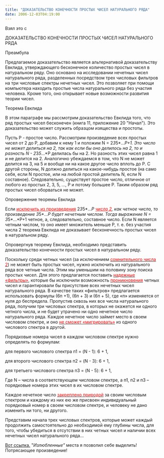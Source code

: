 ```yaml
---
title: "ДОКАЗАТЕЛЬСТВО КОНЕЧНОСТИ ПРОСТЫХ ЧИСЕЛ НАТУРАЛЬНОГО РЯДА"
date: 2006-12-03T04:19:00
---
```


Взял это с <lj comm="science_freaks">

ДОКАЗАТЕЛЬСТВО КОНЕЧНОСТИ ПРОСТЫХ ЧИСЕЛ НАТУРАЛЬНОГО РЯДА

<lj-cut text="Дальше...">

Преамбула



Предлагаемое доказательство является альтернативой доказательству Евклида, утверждающего бесконечное количество простых чисел в натуральном ряду. Оно основано на исследовании нечетных чисел натурального ряда, разделенных посредством трех числовых фильтров на три числовые спектры нечетных чисел. Это позволяет при помощи компьютера находить простые числа натурального ряда без участия человека. Кроме того, оно открывает новые возможности развития теории чисел.





Теорема Евклида



В этом параграфе мы рассмотрим доказательство Евклида того, что ряд простых чисел бесконечен (книга 11, приложение 20 "Начал"). Это доказательство может служить образцом изящества и простоты. 



Пусть Р - простое число. Рассмотрим произведение всех простых чисел от 2 до P, добавим к нему 1 и положим N = 2*3*5*...*P+1. Это число не может делиться на 2, так как если бы оно делилось на 2, то и разность N - 2*3*5*...*P делилась бы на 2. Но разность этих чисел равна 1 и не делится на 2. Аналогично убеждаемся в том, что N не может делится на 3, на 5 и вообще ни на какое другое число вплоть до P. С другой стороны, N должно делиться на какое-нибудь простое (на само себя, если N простое, или на любой простой делитель N, если N составное). Следовательно, существует простое число, отличное от любого из простых 2, 3, 5, ..., P и потому большее P. Таким образом ряд простых чисел оборваться не может. 





Опровержение теоремы Евклида



Если <FONT color=#ff0000><U>исключить из произведения</U></FONT> 2*3*5*...*P <FONT color=#ff0000><U>число 2</U></FONT>, как четное число, то произведение 3*5*...*P будет нечетным числом. Тогда выражение N = 3*5*...*P+1 четное, а, следовательно, составное число. Если N является четным числом, то оно имеет множитель меньше Р, т. е. без участия числа 2 теорема Евклида не доказывает бесконечность простых чисел в натуральном ряду.



Опровергнув теорему Евклида, необходимо представить доказательство конечности простых чисел в натуральном ряду. 



Поскольку среди четных чисел (за исключением <U><FONT color=#ff0000>сомнительного числа 2</FONT></U>) не может быть простых чисел, нужно исключить из натурального ряда все четные числа. Этим мы уменьшим на половину зону поиска простых чисел. Для этого предлагается поставить <U><FONT color=#ff0000>надежные </FONT><FONT color=#ff0000>«<FONT color=#ff0000>фильтры</FONT>»</FONT></U>, которые бы исключили возможность <U><FONT color=#ff0000>проникновения</FONT></U> четных чисел и гарантировали бы присутствие всех нечетных чисел натурального ряда. В качестве таких «фильтров» предлагается использовать формулы (6п +1), (6п + 3) и (6п + 5), где «п» изменяется от нуля до беспредела. Пропустив сквозь них все числа натурального ряда, получим три числовых спектра, в которых не окажется ни одного четного числа, и не будет утрачено ни одно нечетное число натурального ряда. Каждое нечетное число займет место в своем числовом спектре, и оно <U><FONT color=#ff0000>не сможет «мигрировать»</FONT></U> из одного числового спектра в другой.



Порядковые номера чисел в каждом числовом спектре нужно определять по формулам: 



для первого числового спектра п1 = (N - 1): 6 + 1,



для второго числового спектра п2 = (N - 3): 6 + 1,



для третьего числового спектра п3 = (N - 5): 6 + 1,



Где N – числа в соответствующем числовом спектре, а п1, п2 и п3 – порядковые номера этих чисел в их числовом спектре.



Каждое нечетное число <U><FONT color=#ff0000>закреплено природой</FONT></U> за своим числовым спектром и каждому из них ею же присвоен индивидуальный порядковый номер в своем числовом спектре, и человеку не дано изменить ни того, ни другого.

Представим начала трех числовых спектров, которые может каждый продолжить самостоятельно до необходимой ему глубины числа, для того, чтобы убедиться в отсутствии в них четных чисел и наличии всех нечетных чисел натурального ряда...</lj-cut>

<A href="http://community.livejournal.com/science_freaks/522454.html">Вот ссылка.</A> "<EM>Излюбленные" </EM>места я позволил себе выделить! Потрясающее произведение!

